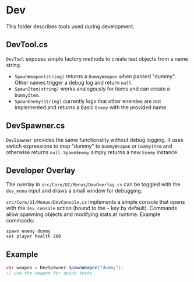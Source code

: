 # Dev

This folder describes tools used during development.

## DevTool.cs

`DevTool` exposes simple factory methods to create test objects from a name string.

- `SpawnWeapon(string)` returns a `DummyWeapon` when passed "dummy". Other names trigger a debug log and return `null`.
- `SpawnItem(string)` works analogously for items and can create a `DummyItem`.
- `SpawnEnemy(string)` currently logs that other enemies are not implemented and returns a basic `Enemy` with the provided name.

## DevSpawner.cs

`DevSpawner` provides the same functionality without debug logging. It uses switch expressions to map
"dummy" to `DummyWeapon` or `DummyItem` and otherwise returns `null`. `SpawnEnemy` simply returns a new
`Enemy` instance.

## Developer Overlay

The overlay in `src/Core/UI/Menus/DevOverlay.cs` can be toggled with the `dev_menu` input and draws a small
window for debugging.

`src/Core/UI/Menus/DevConsole.cs` implements a simple console that opens with the `dev_console`
action (bound to the `~` key by default). Commands allow spawning objects and modifying
stats at runtime. Example commands:

```text
spawn enemy dummy
set player health 200
```

## Example

```csharp
var weapon = DevSpawner.SpawnWeapon("dummy");
// use the weapon for quick tests
```
